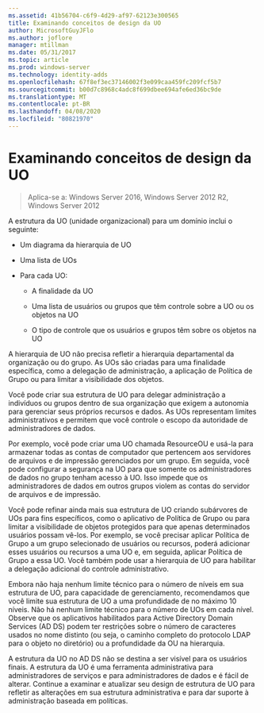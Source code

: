 ```yaml
---
ms.assetid: 41b56704-c6f9-4d29-af97-62123e300565
title: Examinando conceitos de design da UO
author: MicrosoftGuyJFlo
ms.author: joflore
manager: mtillman
ms.date: 05/31/2017
ms.topic: article
ms.prod: windows-server
ms.technology: identity-adds
ms.openlocfilehash: 67f8ef3ec37146002f3e099caa459fc209fcf5b7
ms.sourcegitcommit: b00d7c8968c4adc8f699dbee694afe6ed36bc9de
ms.translationtype: MT
ms.contentlocale: pt-BR
ms.lasthandoff: 04/08/2020
ms.locfileid: "80821970"
---
```

# <a name="reviewing-ou-design-concepts"></a>Examinando conceitos de design da UO

>Aplica-se a: Windows Server 2016, Windows Server 2012 R2, Windows Server 2012

A estrutura da UO (unidade organizacional) para um domínio inclui o seguinte:  
  
-   Um diagrama da hierarquia de UO  
  
-   Uma lista de UOs  
  
-   Para cada UO:  
  
    -   A finalidade da UO  
  
    -   Uma lista de usuários ou grupos que têm controle sobre a UO ou os objetos na UO  
  
    -   O tipo de controle que os usuários e grupos têm sobre os objetos na UO  
  
A hierarquia de UO não precisa refletir a hierarquia departamental da organização ou do grupo. As UOs são criadas para uma finalidade específica, como a delegação de administração, a aplicação de Política de Grupo ou para limitar a visibilidade dos objetos.  
  
Você pode criar sua estrutura de UO para delegar administração a indivíduos ou grupos dentro de sua organização que exigem a autonomia para gerenciar seus próprios recursos e dados. As UOs representam limites administrativos e permitem que você controle o escopo da autoridade de administradores de dados.  
  
Por exemplo, você pode criar uma UO chamada ResourceOU e usá-la para armazenar todas as contas de computador que pertencem aos servidores de arquivos e de impressão gerenciados por um grupo. Em seguida, você pode configurar a segurança na UO para que somente os administradores de dados no grupo tenham acesso à UO. Isso impede que os administradores de dados em outros grupos violem as contas do servidor de arquivos e de impressão.  
  
Você pode refinar ainda mais sua estrutura de UO criando subárvores de UOs para fins específicos, como o aplicativo de Política de Grupo ou para limitar a visibilidade de objetos protegidos para que apenas determinados usuários possam vê-los. Por exemplo, se você precisar aplicar Política de Grupo a um grupo selecionado de usuários ou recursos, poderá adicionar esses usuários ou recursos a uma UO e, em seguida, aplicar Política de Grupo a essa UO. Você também pode usar a hierarquia de UO para habilitar a delegação adicional do controle administrativo.  
  
Embora não haja nenhum limite técnico para o número de níveis em sua estrutura de UO, para capacidade de gerenciamento, recomendamos que você limite sua estrutura de UO a uma profundidade de no máximo 10 níveis. Não há nenhum limite técnico para o número de UOs em cada nível. Observe que os aplicativos habilitados para Active Directory Domain Services (AD DS) podem ter restrições sobre o número de caracteres usados no nome distinto (ou seja, o caminho completo do protocolo LDAP para o objeto no diretório) ou a profundidade da OU na hierarquia.  
  
A estrutura da UO no AD DS não se destina a ser visível para os usuários finais. A estrutura da UO é uma ferramenta administrativa para administradores de serviços e para administradores de dados e é fácil de alterar. Continue a examinar e atualizar seu design de estrutura de UO para refletir as alterações em sua estrutura administrativa e para dar suporte à administração baseada em políticas.  
  


